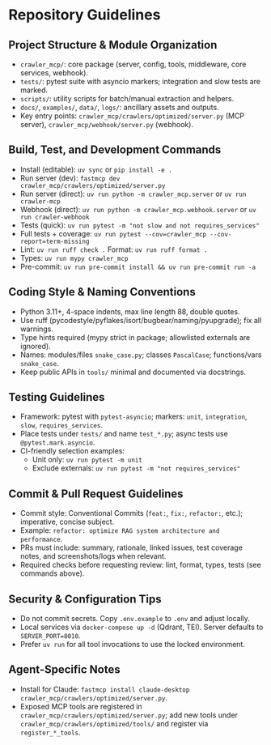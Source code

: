 # Repository Guidelines

## Project Structure & Module Organization
- `crawler_mcp/`: core package (server, config, tools, middleware, core services, webhook).
- `tests/`: pytest suite with asyncio markers; integration and slow tests are marked.
- `scripts/`: utility scripts for batch/manual extraction and helpers.
- `docs/`, `examples/`, `data/`, `logs/`: ancillary assets and outputs.
- Key entry points: `crawler_mcp/crawlers/optimized/server.py` (MCP server), `crawler_mcp/webhook/server.py` (webhook).

## Build, Test, and Development Commands
- Install (editable): `uv sync` or `pip install -e .`
- Run server (dev): `fastmcp dev crawler_mcp/crawlers/optimized/server.py`
- Run server (direct): `uv run python -m crawler_mcp.server` or `uv run crawler-mcp`
- Webhook (direct): `uv run python -m crawler_mcp.webhook.server` or `uv run crawler-webhook`
- Tests (quick): `uv run pytest -m "not slow and not requires_services"`
- Full tests + coverage: `uv run pytest --cov=crawler_mcp --cov-report=term-missing`
- Lint: `uv run ruff check .`  Format: `uv run ruff format .`
- Types: `uv run mypy crawler_mcp`
- Pre-commit: `uv run pre-commit install && uv run pre-commit run -a`

## Coding Style & Naming Conventions
- Python 3.11+, 4-space indents, max line length 88, double quotes.
- Use ruff (pycodestyle/pyflakes/isort/bugbear/naming/pyupgrade); fix all warnings.
- Type hints required (mypy strict in package; allowlisted externals are ignored).
- Names: modules/files `snake_case.py`; classes `PascalCase`; functions/vars `snake_case`.
- Keep public APIs in `tools/` minimal and documented via docstrings.

## Testing Guidelines
- Framework: pytest with `pytest-asyncio`; markers: `unit`, `integration`, `slow`, `requires_services`.
- Place tests under `tests/` and name `test_*.py`; async tests use `@pytest.mark.asyncio`.
- CI-friendly selection examples:
  - Unit only: `uv run pytest -m unit`
  - Exclude externals: `uv run pytest -m "not requires_services"`

## Commit & Pull Request Guidelines
- Commit style: Conventional Commits (`feat:`, `fix:`, `refactor:`, etc.); imperative, concise subject.
- Example: `refactor: optimize RAG system architecture and performance`.
- PRs must include: summary, rationale, linked issues, test coverage notes, and screenshots/logs when relevant.
- Required checks before requesting review: lint, format, types, tests (see commands above).

## Security & Configuration Tips
- Do not commit secrets. Copy `.env.example` to `.env` and adjust locally.
- Local services via `docker-compose up -d` (Qdrant, TEI). Server defaults to `SERVER_PORT=8010`.
- Prefer `uv run` for all tool invocations to use the locked environment.

## Agent-Specific Notes
- Install for Claude: `fastmcp install claude-desktop crawler_mcp/crawlers/optimized/server.py`.
- Exposed MCP tools are registered in `crawler_mcp/crawlers/optimized/server.py`; add new tools under `crawler_mcp/crawlers/optimized/tools/` and register via `register_*_tools`.
